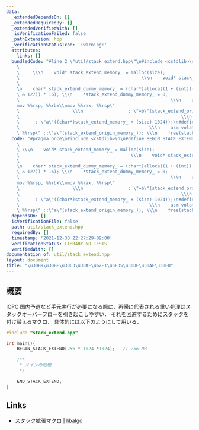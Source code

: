 ```yaml
---
data:
  _extendedDependsOn: []
  _extendedRequiredBy: []
  _extendedVerifiedWith: []
  _isVerificationFailed: false
  _pathExtension: hpp
  _verificationStatusIcon: ':warning:'
  attributes:
    links: []
  bundledCode: "#line 2 \"util/stack_extend.hpp\"\n#include <cstdlib>\n\n#define BEGIN_STACK_EXTEND(size)\
    \                                                                            \
    \     \\\n    void* stack_extend_memory_ = malloc(size);                     \
    \                                              \\\n    void* stack_extend_origin_memory_;\
    \                                                                           \\\
    \n    char* stack_extend_dummy_memory_ = (char*)alloca((1 + (int)(((long long)stack_extend_memory_)\
    \ & 127)) * 16); \\\n    *stack_extend_dummy_memory_ = 0;                    \
    \                                                         \\\n    asm volatile(\"\
    mov %%rsp, %%rbx\\nmov %%rax, %%rsp\"                                        \
    \                    \\\n                 : \"=b\"(stack_extend_origin_memory_)\
    \                                                             \\\n           \
    \      : \"a\"((char*)stack_extend_memory_ + (size)-1024));\n#define END_STACK_EXTEND\
    \                                                 \\\n    asm volatile(\"mov %%rax,\
    \ %%rsp\" ::\"a\"(stack_extend_origin_memory_)); \\\n    free(stack_extend_memory_);\n"
  code: "#pragma once\n#include <cstdlib>\n\n#define BEGIN_STACK_EXTEND(size)    \
    \                                                                            \
    \ \\\n    void* stack_extend_memory_ = malloc(size);                         \
    \                                          \\\n    void* stack_extend_origin_memory_;\
    \                                                                           \\\
    \n    char* stack_extend_dummy_memory_ = (char*)alloca((1 + (int)(((long long)stack_extend_memory_)\
    \ & 127)) * 16); \\\n    *stack_extend_dummy_memory_ = 0;                    \
    \                                                         \\\n    asm volatile(\"\
    mov %%rsp, %%rbx\\nmov %%rax, %%rsp\"                                        \
    \                    \\\n                 : \"=b\"(stack_extend_origin_memory_)\
    \                                                             \\\n           \
    \      : \"a\"((char*)stack_extend_memory_ + (size)-1024));\n#define END_STACK_EXTEND\
    \                                                 \\\n    asm volatile(\"mov %%rax,\
    \ %%rsp\" ::\"a\"(stack_extend_origin_memory_)); \\\n    free(stack_extend_memory_);\n"
  dependsOn: []
  isVerificationFile: false
  path: util/stack_extend.hpp
  requiredBy: []
  timestamp: '2021-12-30 22:27:29+09:00'
  verificationStatus: LIBRARY_NO_TESTS
  verifiedWith: []
documentation_of: util/stack_extend.hpp
layout: document
title: "\u30B9\u30BF\u30C3\u30AF\u62E1\u5F35\u30DE\u30AF\u30ED"
---
```


## 概要
ICPC 国内予選など手元実行が必要になる際に，再帰に代表される重い処理はスタックオーバーフローを引き起こしやすい．
それを回避するためにスタックを付け替えるマクロ．
具体的には以下のようにして用いる．

```c++
#include "stack_extend.hpp"

int main(){
    BEGIN_STACK_EXTEND(256 * 1024 *1024);   // 256 MB

    /**
     * メインの処理
     */

    END_STACK_EXTEND;
}
```

## Links
- [スタック拡張マクロ \| libalgo](https://tubo28.me/compprog/algorithm/extend-stack/)
